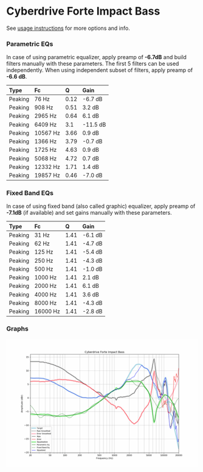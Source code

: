 # Cyberdrive Forte Impact Bass
See [usage instructions](https://github.com/jaakkopasanen/AutoEq#usage) for more options and info.

### Parametric EQs
In case of using parametric equalizer, apply preamp of **-6.7dB** and build filters manually
with these parameters. The first 5 filters can be used independently.
When using independent subset of filters, apply preamp of **-6.6 dB**.

| Type    | Fc       |    Q | Gain     |
|:--------|:---------|:-----|:---------|
| Peaking | 76 Hz    | 0.12 | -6.7 dB  |
| Peaking | 908 Hz   | 0.51 | 3.2 dB   |
| Peaking | 2965 Hz  | 0.64 | 6.1 dB   |
| Peaking | 6409 Hz  | 3.1  | -11.5 dB |
| Peaking | 10567 Hz | 3.66 | 0.9 dB   |
| Peaking | 1366 Hz  | 3.79 | -0.7 dB  |
| Peaking | 1725 Hz  | 4.63 | 0.9 dB   |
| Peaking | 5068 Hz  | 4.72 | 0.7 dB   |
| Peaking | 12332 Hz | 1.71 | 1.4 dB   |
| Peaking | 19857 Hz | 0.46 | -7.0 dB  |

### Fixed Band EQs
In case of using fixed band (also called graphic) equalizer, apply preamp of **-7.1dB**
(if available) and set gains manually with these parameters.

| Type    | Fc       |    Q | Gain    |
|:--------|:---------|:-----|:--------|
| Peaking | 31 Hz    | 1.41 | -6.1 dB |
| Peaking | 62 Hz    | 1.41 | -4.7 dB |
| Peaking | 125 Hz   | 1.41 | -5.4 dB |
| Peaking | 250 Hz   | 1.41 | -4.3 dB |
| Peaking | 500 Hz   | 1.41 | -1.0 dB |
| Peaking | 1000 Hz  | 1.41 | 2.1 dB  |
| Peaking | 2000 Hz  | 1.41 | 6.1 dB  |
| Peaking | 4000 Hz  | 1.41 | 3.6 dB  |
| Peaking | 8000 Hz  | 1.41 | -4.3 dB |
| Peaking | 16000 Hz | 1.41 | -2.8 dB |

### Graphs
![](./Cyberdrive%20Forte%20Impact%20Bass.png)
